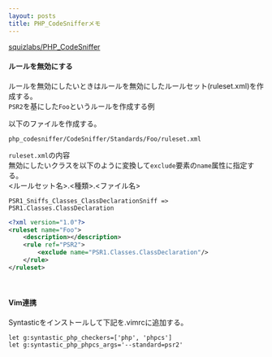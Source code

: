 ```yaml
---
layout: posts
title: PHP_CodeSnifferメモ 
---
```

[squizlabs/PHP_CodeSniffer](https://github.com/squizlabs/PHP_CodeSniffer)  

#### ルールを無効にする
ルールを無効にしたいときはルールを無効にしたルールセット(ruleset.xml)を作成する。  
`PSR2`を基にした`Foo`というルールを作成する例  

以下のファイルを作成する。

```
php_codesniffer/CodeSniffer/Standards/Foo/ruleset.xml
```

`ruleset.xml`の内容  
無効にしたいクラスを以下のように変換して`exclude`要素の`name`属性に指定する。  
\<ルールセット名\>.\<種類\>.\<ファイル名\>　　

```
PSR1_Sniffs_Classes_ClassDeclarationSniff => PSR1.Classes.ClassDeclaration
```

```xml
<?xml version="1.0"?>
<ruleset name="Foo">
    <description></description>
    <rule ref="PSR2">
        <exclude name="PSR1.Classes.ClassDeclaration"/>
    </rule>
</ruleset>
```
<br>

#### Vim連携

Syntasticをインストールして下記を.vimrcに追加する。

```
let g:syntastic_php_checkers=['php', 'phpcs']
let g:syntastic_php_phpcs_args='--standard=psr2'
```
